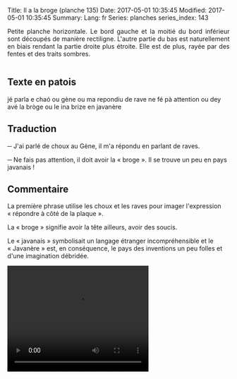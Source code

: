 Title: Il a la broge (planche 135)
Date: 2017-05-01 10:35:45
Modified: 2017-05-01 10:35:45
Summary: 
Lang: fr
Series: planches
series_index: 143

<p style="text-align:justify;">Petite planche horizontale. Le bord
gauche et la moitié du bord inférieur sont découpés de manière
rectiligne. L'autre partie du bas est naturellement en biais rendant
la partie droite plus étroite. Elle est de plus, rayée par des fentes
et des traits sombres.</p>

<figure class="image-block" style="float: center;">
  <img alt="" src="{static}/images/planche_135.png">
  <figcaption style="max-width: 565px"></figcaption>
</figure>

## Texte en patois

jé parla e chaó ou gène ou ma repondiu de rave ne fé pà attention ou
dey avé la bròge ou le ina brize en javanère

## Traduction

─ J'ai parlé de choux au Gène, il m'a répondu en parlant de raves.

─ Ne fais pas attention, il doit avoir la « broge ». Il se trouve un
  peu en pays javanais !

## Commentaire

La première phrase utilise les choux et les raves pour imager l'expression « répondre à côté de la plaque ».

La « broge » signifie avoir la tête ailleurs, avoir des soucis.

Le « javanais » symbolisait un langage étranger incompréhensible et le
« Javanère » est, en conséquence, le pays des inventions un peu folles
et d'une imagination débridée.

<video width="320" height="240" controls>
  <source src="https://d1njpgd0ygatdn.cloudfront.net/video_135-2.mp4" type="video/mp4">
</video>
